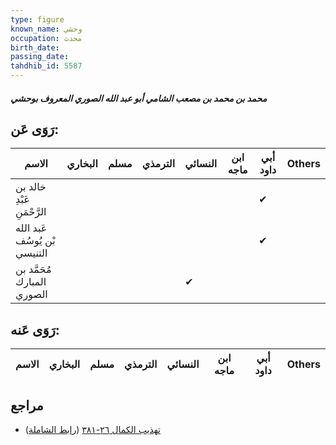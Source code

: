 ```yaml
---
type: figure
known_name: وحشي
occupation: محدث
birth_date:
passing_date:
tahdhib_id: 5587
---
```

##### محمد بن محمد بن مصعب الشامي أبو عبد الله الصوري المعروف بوحشي

## رَوَى عَن:
| الاسم                        | البخاري | مسلم | الترمذي | النسائي | ابن ماجه | أبي داود | Others |
| ---------------------------- | ------- | ---- | ------- | ------- | -------- | -------- | ------ |
| خالد بن عَبْدِ الرَّحْمَنِ   |         |      |         |         |          | ✔        |        |
| عَبد الله بْن يُوسُف التنيسي |         |      |         |         |          | ✔        |        |
| مُحَمَّد بن المبارك الصوري   |         |      |         | ✔       |          |          |        |
## رَوَى عَنه:
| الاسم | البخاري | مسلم | الترمذي | النسائي | ابن ماجه | أبي داود | Others |
| ----- | ------- | ---- | ------- | ------- | -------- | -------- | ------ |
## مراجع
- [تهذيب الكمال ٢٦-٣٨١](obsidian://open?vault=Tahdhib-al-Kamal&file=Figures/٥٥٨٧-محمد%20بن%20محمد%20بن%20مصعب%20الشامي%20أبو%20عبد%20الله%20الصوري%20المعروف%20بوحشي) ([رابط الشاملة](https://shamela.ws/book/3722/14129))